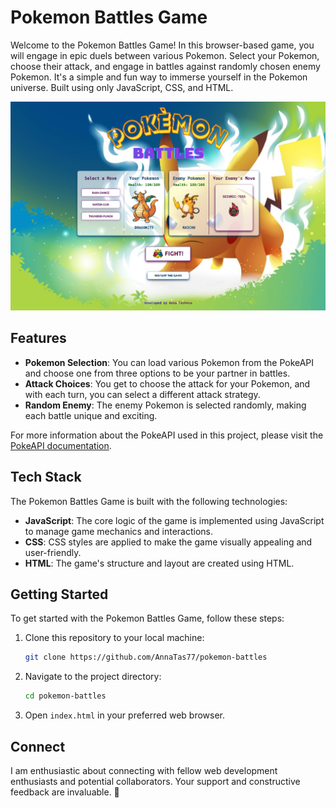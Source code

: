 # Pokemon Battles Game

Welcome to the Pokemon Battles Game!
In this browser-based game, you will engage in epic duels between various Pokemon. Select your Pokemon, choose their attack, and engage in battles against randomly chosen enemy Pokemon. It's a simple and fun way to immerse yourself in the Pokemon universe. Built using only JavaScript, CSS, and HTML.

![Pokemon Battles Game Screenshot](./images/game-screenshot-best.png)

## Features

-   **Pokemon Selection**: You can load various Pokemon from the PokeAPI and choose one from three options to be your partner in battles.
-   **Attack Choices**: You get to choose the attack for your Pokemon, and with each turn, you can select a different attack strategy.
-   **Random Enemy**: The enemy Pokemon is selected randomly, making each battle unique and exciting.

For more information about the PokeAPI used in this project, please visit the [PokeAPI documentation](https://pokeapi.co/docs/v2).

## Tech Stack

The Pokemon Battles Game is built with the following technologies:

-   **JavaScript**: The core logic of the game is implemented using JavaScript to manage game mechanics and interactions.
-   **CSS**: CSS styles are applied to make the game visually appealing and user-friendly.
-   **HTML**: The game's structure and layout are created using HTML.

## Getting Started

To get started with the Pokemon Battles Game, follow these steps:

1. Clone this repository to your local machine:

    ```bash
    git clone https://github.com/AnnaTas77/pokemon-battles
    ```

2. Navigate to the project directory:

    ```bash
    cd pokemon-battles
    ```

3. Open `index.html` in your preferred web browser.

## Connect

I am enthusiastic about connecting with fellow web development enthusiasts and potential collaborators. Your support and constructive feedback are invaluable. 🚀
